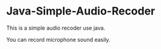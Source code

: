 # Java-Simple-Audio-Recoder

This is a simple audio recoder use java. 

You can record microphone sound easily.